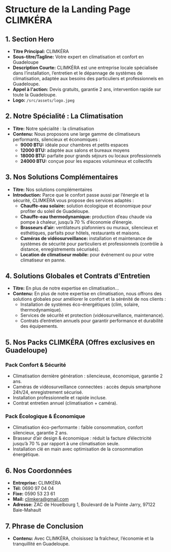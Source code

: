 # Structure de la Landing Page CLIMKÉRA

## 1. Section Hero

*   **Titre Principal:** CLIMKÉRA
*   **Sous-titre/Tagline:** Votre expert en climatisation et confort en Guadeloupe
*   **Description Courte:** CLIMKÉRA est une entreprise locale spécialisée dans l’installation, l’entretien et le dépannage de systèmes de climatisation, adaptée aux besoins des particuliers et professionnels en Guadeloupe.
*   **Appel à l'action:** Devis gratuits, garantie 2 ans, intervention rapide sur toute la Guadeloupe.
*   **Logo:** `/src/assets/logo.jpeg`

## 2. Notre Spécialité : La Climatisation

*   **Titre:** Notre spécialité : la climatisation
*   **Contenu:** Nous proposons une large gamme de climatiseurs performants, silencieux et économiques :
    *   **9000 BTU:** idéale pour chambres et petits espaces
    *   **12000 BTU:** adaptée aux salons et bureaux moyens
    *   **18000 BTU:** parfaite pour grands séjours ou locaux professionnels
    *   **24000 BTU:** conçue pour les espaces volumineux et collectifs

## 3. Nos Solutions Complémentaires

*   **Titre:** Nos solutions complémentaires
*   **Introduction:** Parce que le confort passe aussi par l’énergie et la sécurité, CLIMKÉRA vous propose des services adaptés :
    *   **Chauffe-eau solaire:** solution écologique et économique pour profiter du soleil de Guadeloupe.
    *   **Chauffe-eau thermodynamique:** production d’eau chaude via pompe à chaleur, jusqu’à 70 % d’économie d’énergie.
    *   **Brasseurs d’air:** ventilateurs plafonniers ou muraux, silencieux et esthétiques, parfaits pour hôtels, restaurants et maisons.
    *   **Caméras de vidéosurveillance:** installation et maintenance de systèmes de sécurité pour particuliers et professionnels (contrôle à distance, enregistrements sécurisés).
    *   **Location de climatiseur mobile:** pour événement ou pour votre climatiseur en panne.

## 4. Solutions Globales et Contrats d'Entretien

*   **Titre:** En plus de notre expertise en climatisation...
*   **Contenu:** En plus de notre expertise en climatisation, nous offrons des solutions globales pour améliorer le confort et la sérénité de nos clients :
    *   Installation de systèmes éco-énergétiques (clim, solaire, thermodynamique).
    *   Services de sécurité et protection (vidéosurveillance, maintenance).
    *   Contrats d’entretien annuels pour garantir performance et durabilité des équipements.

## 5. Nos Packs CLIMKÉRA (Offres exclusives en Guadeloupe)

### Pack Confort & Sécurité

*   Climatisation dernière génération : silencieuse, économique, garantie 2 ans.
*   Caméras de vidéosurveillance connectées : accès depuis smartphone 24h/24, enregistrement sécurisé.
*   Installation professionnelle et rapide incluse.
*   Contrat entretien annuel (climatisation + caméra).

### Pack Écologique & Économique

*   Climatisation éco-performante : faible consommation, confort silencieux, garantie 2 ans.
*   Brasseur d’air design & économique : réduit la facture d’électricité jusqu’à 70 % par rapport à une climatisation seule.
*   Installation clé en main avec optimisation de la consommation énergétique.

## 6. Nos Coordonnées

*   **Entreprise:** CLIMKÉRA
*   **Tél:** 0690 97 04 04
*   **Fixe:** 0590 53 23 61
*   **Mail:** climkera@gmail.com
*   **Adresse:** ZAC de Houelbourg 1, Boulevard de la Pointe Jarry, 97122 Baie-Mahault

## 7. Phrase de Conclusion

*   **Contenu:** Avec CLIMKÉRA, choisissez la fraîcheur, l’économie et la tranquillité en Guadeloupe.

